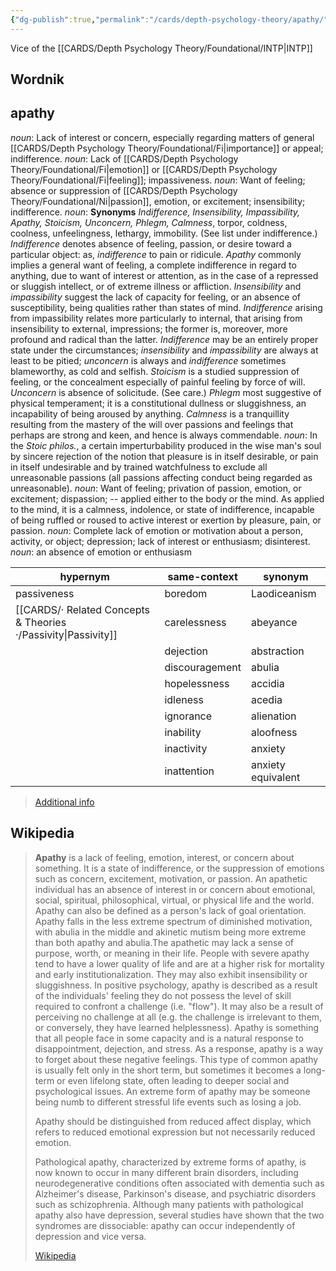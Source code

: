 ```yaml
---
{"dg-publish":true,"permalink":"/cards/depth-psychology-theory/apathy/","created":"2023-01-12T13:01:23.984+01:00","updated":"2023-05-03T18:20:53.993+02:00"}
---
```



Vice of the [[CARDS/Depth Psychology Theory/Foundational/INTP\|INTP]]

## Wordnik
## apathy
*noun*: Lack of interest or concern, especially regarding matters of general [[CARDS/Depth Psychology Theory/Foundational/Fi\|importance]] or appeal; indifference.
*noun*: Lack of [[CARDS/Depth Psychology Theory/Foundational/Fi\|emotion]] or [[CARDS/Depth Psychology Theory/Foundational/Fi\|feeling]]; impassiveness.
*noun*: Want of feeling; absence or suppression of [[CARDS/Depth Psychology Theory/Foundational/Ni\|passion]], emotion, or excitement; insensibility; indifference.
*noun*: <strong>Synonyms</strong> <em>Indifference, Insensibility, Impassibility, Apathy, Stoicism, Unconcern, Phlegm, Calmness</em>, torpor, coldness, coolness, unfeelingness, lethargy, immobility. (See list under <internalXref urlencoded="indifference">indifference</internalXref>.) <em>Indifference</em> denotes absence of feeling, passion, or desire toward a particular object: as, <em>indifference</em> to pain or ridicule. <em>Apathy</em> commonly implies a general want of feeling, a complete indifference in regard to anything, due to want of interest or attention, as in the case of a repressed or sluggish intellect, or of extreme illness or affliction. <em>Insensibility</em> and <em>impassibility</em> suggest the lack of capacity for feeling, or an absence of susceptibility, being qualities rather than states of mind. <em>Indifference</em> arising from <internalXref urlencoded="impassibility">impassibility</internalXref> relates more particularly to internal, that arising from <internalXref urlencoded="insensibility">insensibility</internalXref> to external, impressions; the former is, moreover, more profound and radical than the latter. <em>Indifference</em> may be an entirely proper state under the circumstances; <em>insensibility</em> and <em>impassibility</em> are always at least to be pitied; <em>unconcern</em> is always and <em>indifference</em> sometimes blameworthy, as cold and selfish. <em>Stoicism</em> is a studied suppression of feeling, or the concealment especially of painful feeling by force of will. <em>Unconcern</em> is absence of solicitude. (See <internalXref urlencoded="care">care</internalXref>.) <em>Phlegm</em> most suggestive of physical temperament; it is a constitutional dullness or sluggishness, an incapability of being aroused by anything. <em>Calmness</em> is a tranquillity resulting from the mastery of the will over passions and feelings that perhaps are strong and keen, and hence is always commendable.
*noun*: In the <em>Stoic philos.</em>, a certain imperturbability produced in the wise man's soul by sincere rejection of the notion that pleasure is in itself desirable, or pain in itself undesirable and by trained watchfulness to exclude all unreasonable passions (all passions affecting conduct being regarded as unreasonable).
*noun*: Want of feeling; privation of passion, emotion, or excitement; dispassion; -- applied either to the body or the mind. As applied to the mind, it is a calmness, indolence, or state of indifference, incapable of being ruffled or roused to active interest or exertion by pleasure, pain, or passion.
*noun*: Complete lack of <xref>emotion</xref> or <xref>motivation</xref> about a person, activity, or object; <xref>depression</xref>; lack of <xref>interest</xref> or <xref>enthusiasm</xref>; <xref>disinterest</xref>.
*noun*: an absence of emotion or enthusiasm

| hypernym |same-context |synonym |
| --- | --- | --- |
| passiveness | boredom | Laodiceanism |
| [[CARDS/· Related Concepts & Theories ·/Passivity\|Passivity]] | carelessness | abeyance |
|  | dejection | abstraction |
|  | discouragement | abulia |
|  | hopelessness | accidia |
|  | idleness | acedia |
|  | ignorance | alienation |
|  | inability | aloofness |
|  | inactivity | anxiety |
|  | inattention | anxiety equivalent |

> [Additional info](https://www.wordnik.com/words/apathy)


## Wikipedia
> **Apathy** is a lack of feeling, emotion, interest, or concern about something. It is a state of indifference, or the suppression of emotions such as concern, excitement, motivation, or passion. An apathetic individual has an absence of interest in or concern about emotional, social, spiritual, philosophical, virtual, or physical life and the world. Apathy can also be defined as a person's lack of goal orientation. Apathy falls in the less extreme spectrum of diminished motivation, with abulia in the middle and akinetic mutism being more extreme than both apathy and abulia.The apathetic may lack a sense of purpose, worth, or meaning in their life. People with severe apathy tend to have a lower quality of life and are at a higher risk for mortality and early institutionalization. They may also exhibit insensibility or sluggishness. In positive psychology, apathy is described as a result of the individuals' feeling they do not possess the level of skill required to confront a challenge (i.e. "flow"). It may also be a result of perceiving no challenge at all (e.g. the challenge is irrelevant to them, or conversely, they have learned helplessness). Apathy is something that all people face in some capacity and is a natural response to disappointment, dejection, and stress. As a response, apathy is a way to forget about these negative feelings. This type of common apathy is usually felt only in the short term, but sometimes it becomes a long-term or even lifelong state, often leading to deeper social and psychological issues. An extreme form of apathy may be someone being numb to different stressful life events such as losing a job.
>
> Apathy should be distinguished from reduced affect display, which refers to reduced emotional expression but not necessarily reduced emotion.
>
> Pathological apathy, characterized by extreme forms of apathy, is now known to occur in many different brain disorders, including neurodegenerative conditions often associated with dementia such as Alzheimer's disease, Parkinson's disease, and psychiatric disorders such as schizophrenia. Although many patients with pathological apathy also have depression, several studies have shown that the two syndromes are dissociable: apathy can occur independently of depression and vice versa.
>
> [Wikipedia](https://en.wikipedia.org/wiki/Apathy)